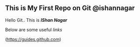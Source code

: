 ## This is My First Repo on Git @ishannagar

Hello Git.. This is **_IShan Nagar_**

Below are some useful *links*

(https://guides.github.com)

